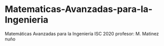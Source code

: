 # Matematicas-Avanzadas-para-la-Ingenieria
Matemáticas Avanzadas para la Ingeniería ISC 2020 
profesor: M. Matinez nuño
